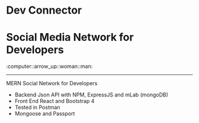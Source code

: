 # Dev Connector

<h1>Social Media Network for Developers</h1>
:computer::arrow_up::woman::man:
<hr>
MERN Social Network for Developers 
<br>
<ul>
  <li>Backend Json API with NPM, ExpressJS and mLab (mongoDB)</li>
  <li>Front End React and Bootstrap 4</li>
  <li>Tested in Postman</li>
  <li>Mongoose and Passport</li>
</ul>
